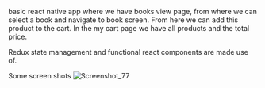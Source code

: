 basic react native app where we have books view page, from where we can select a book and navigate to book screen. From here we can add this product to the cart. In the my cart page we have all products and the total price.

Redux state management and functional react components are made use of.

Some screen shots
![Screenshot_77](https://user-images.githubusercontent.com/72041901/176182167-11d4c26c-298e-4d86-b305-784aaad0556d.jpg)
